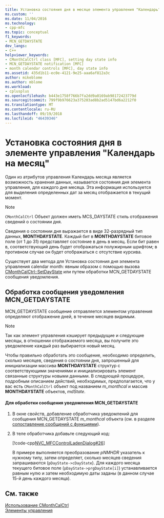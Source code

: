 ```yaml
---
title: Установка состояния дня в месяце элемента управления "Календарь" | Документация Майкрософт
ms.custom: ''
ms.date: 11/04/2016
ms.technology:
- cpp-mfc
ms.topic: conceptual
f1_keywords:
- MCN_GETDAYSTATE
dev_langs:
- C++
helpviewer_keywords:
- CMonthCalCtrl class [MFC], setting day state info
- MCN_GETDAYSTATE notification [MFC]
- month calendar controls [MFC], day state info
ms.assetid: 435d1b11-ec0e-4121-9e25-aaa6af812a3c
author: mikeblome
ms.author: mblome
ms.workload:
- cplusplus
ms.openlocfilehash: b443e1758f766b7fa2dd9a0169ab98172423779d
ms.sourcegitcommit: 799f9b976623a375203ad8b2ad5147bd6a2212f0
ms.translationtype: MT
ms.contentlocale: ru-RU
ms.lasthandoff: 09/19/2018
ms.locfileid: "46439346"
---
```

# <a name="setting-the-day-state-of-a-month-calendar-control"></a>Установка состояния дня в элементе управления "Календарь на месяц"

Один из атрибутов управления Календарь месяца является возможность хранения данных, называется состояния дня элемента управления, для каждого дня месяца. Эта информация используется для выделения определенных дат за месяц отображается в текущий момент.

> [!NOTE]
>  `CMonthCalCtrl` Объект должен иметь MCS_DAYSTATE стиль отображения сведений о состоянии дня.

Сведения о состоянии дня выражается в виде 32-разрядный тип данных, **MONTHDAYSTATE**. Каждый бит в **MONTHDAYSTATE** битовое поле (от 1 до 31) представляет состояние в день в месяц. Если бит равен в, соответствующий день будет отображаться полужирным шрифтом; в противном случае он будет отображаться с отсутствие курсива.

Существует два метода для Установка состояния дня элемента управления calendar month: явным образом с помощью вызова [CMonthCalCtrl::SetDayState](../mfc/reference/cmonthcalctrl-class.md#setdaystate) или путем обработки MCN_GETDAYSTATE сообщения уведомления.

## <a name="handling-the-mcngetdaystate-notification-message"></a>Обработка сообщения уведомления MCN_GETDAYSTATE

MCN_GETDAYSTATE сообщение отправляется элементом управления определяют отображение дней, в течение месяцев видимым.

> [!NOTE]
>  Так как элемент управления кэширует предыдущие и следующие месяцы, в отношении отображаемого месяца, вы получите это уведомление каждый раз выбирается новый месяц.

Чтобы правильно обработать это сообщение, необходимо определить, сколько месяцев, сведения о состоянии дня, запрошенный для инициализации массива **MONTHDAYSTATE** структур с соответствующими значениями и инициализировать элемент связанные структуры новыми данными. В следующей процедуре, подробным описанием действий, необходимых, предполагается, что у вас есть `CMonthCalCtrl` объект под названием *m_monthcal* и массив **MONTHDAYSTATE** объектов, *mdState*.

#### <a name="to-handle-the-mcngetdaystate-notification-message"></a>Для обработки сообщения уведомления MCN_GETDAYSTATE

1. В окне свойств, добавление обработчика уведомлений для сообщения MCN_GETDAYSTATE *m_monthcal* объекта (см. в разделе [сопоставление сообщений с функциями](../mfc/reference/mapping-messages-to-functions.md)).

1. В теле обработчика добавьте следующий код:

     [!code-cpp[NVC_MFCControlLadenDialog#26](../mfc/codesnippet/cpp/setting-the-day-state-of-a-month-calendar-control_1.cpp)]

     В примере выполняется преобразование *pNMHDR* указатель к нужному типу, затем определяет, сколько месяцев сведения запрашиваются (`pDayState->cDayState`). Для каждого месяца текущего битовое поле (`pDayState->prgDayState[i]`) устанавливается равным нулю и затем необходимую даты заданы (в данном случае 15-й день каждого месяца).

## <a name="see-also"></a>См. также

[Использование CMonthCalCtrl](../mfc/using-cmonthcalctrl.md)<br/>
[Элементы управления](../mfc/controls-mfc.md)

